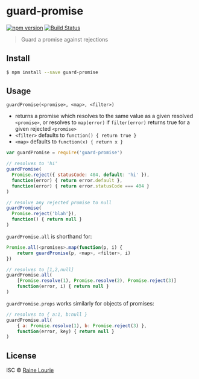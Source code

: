 # guard-promise
[![npm version](https://img.shields.io/npm/v/guard-promise.svg)](https://npmjs.org/package/guard-promise)
[![Build Status](https://travis-ci.org/metaraine/guard-promise.svg?branch=master)](https://travis-ci.org/metaraine/guard-promise)

> Guard a promise against rejections


## Install

```sh
$ npm install --save guard-promise
```


## Usage

`guardPromise(<promise>, <map>, <filter>)`

- returns a promise which resolves to the same value as a given resolved `<promise>`, or resolves to `map(error)` if `filter(error)` returns true for a given rejected `<promise>`
- `<filter>` defaults to `function() { return true }`
- `<map>` defaults to `function(x) { return x }`

```js
var guardPromise = require('guard-promise')

// resolves to 'hi'
guardPromise(
  Promise.reject({ statusCode: 404, default: 'hi' }),
  function(error) { return error.default },
  function(error) { return error.statusCode === 404 }
)

// resolve any rejected promise to null
guardPromise(
  Promise.reject('blah'}),
  function() { return null }
)
```

`guardPromise.all` is shorthand for:

```js
Promise.all(<promises>.map(function(p, i) {
	return guardPromise(p, <map>, <filter>, i)
})
```

```js
// resolves to [1,2,null]
guardPromise.all(
	[Promise.resolve(1), Promise.resolve(2), Promise.reject(3)]
	function(error, i) { return null }
)
```

`guardPromise.props` works similarly for objects of promises:

```js
// resolves to { a:1, b:null }
guardPromise.all(
	{ a: Promise.resolve(1), b: Promise.reject(3) },
	function(error, key) { return null }
)
```


## License

ISC © [Raine Lourie](https://github.com/metaraine)
